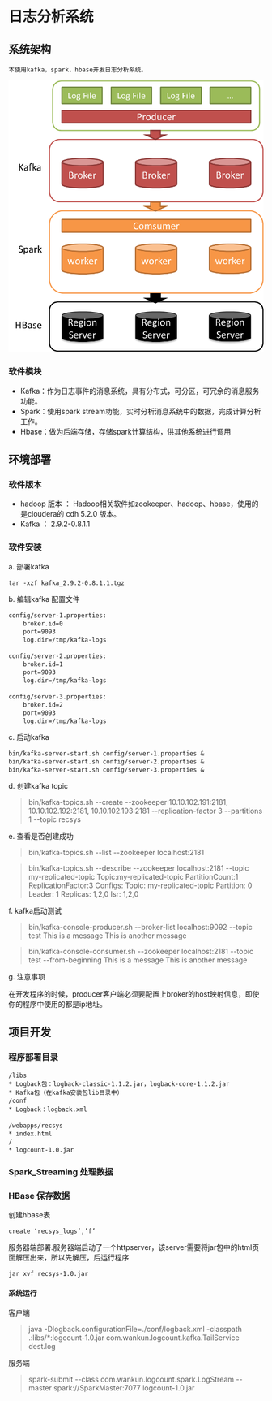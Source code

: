 # 日志分析系统

## 系统架构

	本使用kafka，spark，hbase开发日志分析系统。
	
![architecture](/docs/images/architecture.png "architecture")

### 软件模块

 * Kafka：作为日志事件的消息系统，具有分布式，可分区，可冗余的消息服务功能。
 * Spark：使用spark stream功能，实时分析消息系统中的数据，完成计算分析工作。
 * Hbase：做为后端存储，存储spark计算结构，供其他系统进行调用
 
## 环境部署

### 软件版本
	
 * hadoop 版本 ： Hadoop相关软件如zookeeper、hadoop、hbase，使用的是cloudera的 cdh 5.2.0 版本。
 * Kafka ： 2.9.2-0.8.1.1
	
### 软件安装

a. 部署kafka
	
	tar -xzf kafka_2.9.2-0.8.1.1.tgz

b. 编辑kafka 配置文件
    
	config/server-1.properties:
	    broker.id=0
	    port=9093
	    log.dir=/tmp/kafka-logs
	
	config/server-2.properties:
	    broker.id=1
	    port=9093
	    log.dir=/tmp/kafka-logs
	
	config/server-3.properties:
	    broker.id=2
	    port=9093
	    log.dir=/tmp/kafka-logs

c. 启动kafka

	bin/kafka-server-start.sh config/server-1.properties &
	bin/kafka-server-start.sh config/server-2.properties &
	bin/kafka-server-start.sh config/server-3.properties &

d. 创建kafka topic
	
> bin/kafka-topics.sh --create --zookeeper 10.10.102.191:2181, 10.10.102.192:2181, 10.10.102.193:2181 --replication-factor 3 --partitions 1 --topic recsys

e. 查看是否创建成功

> bin/kafka-topics.sh --list --zookeeper localhost:2181

> bin/kafka-topics.sh --describe --zookeeper localhost:2181 --topic my-replicated-topic
Topic:my-replicated-topic	PartitionCount:1	ReplicationFactor:3	Configs:
	Topic: my-replicated-topic	Partition: 0	Leader: 1	Replicas: 1,2,0	Isr: 1,2,0



f. kafka启动测试

> bin/kafka-console-producer.sh --broker-list localhost:9092 --topic test 
This is a message
This is another message

> bin/kafka-console-consumer.sh --zookeeper localhost:2181 --topic test --from-beginning
This is a message
This is another message

g. 注意事项
	
在开发程序的时候，producer客户端必须要配置上broker的host映射信息，即使你的程序中使用的都是ip地址。

## 项目开发

### 程序部署目录

	/libs
	* Logback包：logback-classic-1.1.2.jar，logback-core-1.1.2.jar
	* Kafka包（在kafka安装包lib目录中）
	/conf
	* Logback：logback.xml
	
	/webapps/recsys
	* index.html
	/
	* logcount-1.0.jar
	
### Spark_Streaming 处理数据
### HBase 保存数据

创建hbase表

	create ‘recsys_logs’,’f’

服务器端部署.服务器端启动了一个httpserver，该server需要将jar包中的html页面解压出来，所以先解压，后运行程序

	jar xvf recsys-1.0.jar


#### 系统运行

客户端
	
> java -Dlogback.configurationFile=./conf/logback.xml -classpath .:libs/*:logcount-1.0.jar com.wankun.logcount.kafka.TailService dest.log

 服务端

> spark-submit --class com.wankun.logcount.spark.LogStream --master spark://SparkMaster:7077 logcount-1.0.jar

	


